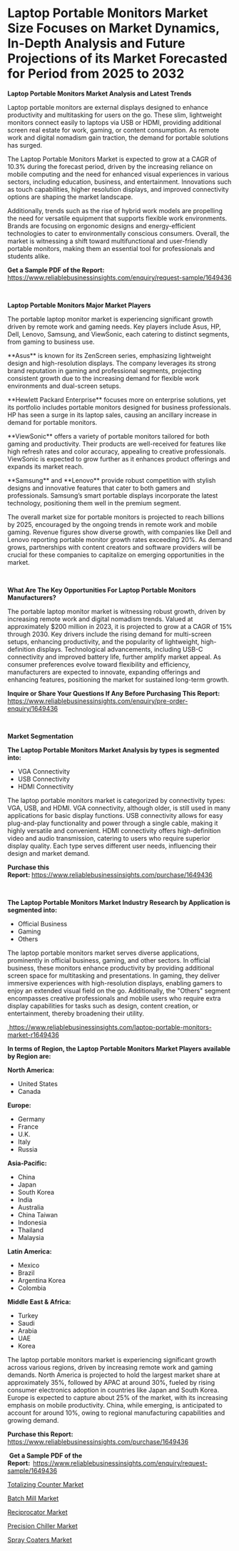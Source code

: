 <p><h1>Laptop Portable Monitors Market Size Focuses on Market Dynamics, In-Depth Analysis and Future Projections of its Market Forecasted for Period from 2025 to 2032</h1></p><p><strong>Laptop Portable Monitors Market Analysis and Latest Trends</strong></p>
<p><p>Laptop portable monitors are external displays designed to enhance productivity and multitasking for users on the go. These slim, lightweight monitors connect easily to laptops via USB or HDMI, providing additional screen real estate for work, gaming, or content consumption. As remote work and digital nomadism gain traction, the demand for portable solutions has surged.</p><p>The Laptop Portable Monitors Market is expected to grow at a CAGR of 10.3% during the forecast period, driven by the increasing reliance on mobile computing and the need for enhanced visual experiences in various sectors, including education, business, and entertainment. Innovations such as touch capabilities, higher resolution displays, and improved connectivity options are shaping the market landscape.</p><p>Additionally, trends such as the rise of hybrid work models are propelling the need for versatile equipment that supports flexible work environments. Brands are focusing on ergonomic designs and energy-efficient technologies to cater to environmentally conscious consumers. Overall, the market is witnessing a shift toward multifunctional and user-friendly portable monitors, making them an essential tool for professionals and students alike.</p></p>
<p><strong>Get a Sample PDF of the Report:&nbsp;</strong> <a href="https://www.reliablebusinessinsights.com/enquiry/request-sample/1649436?utm_campaign=1117&utm_medium=2&utm_source=Github&utm_content=ia&utm_term=18022025&utm_id=laptop-portable-monitors">https://www.reliablebusinessinsights.com/enquiry/request-sample/1649436</a></p>
<p>&nbsp;</p>
<p><strong>Laptop Portable Monitors Major Market Players</strong></p>
<p><p>The portable laptop monitor market is experiencing significant growth driven by remote work and gaming needs. Key players include Asus, HP, Dell, Lenovo, Samsung, and ViewSonic, each catering to distinct segments, from gaming to business use. </p><p>**Asus** is known for its ZenScreen series, emphasizing lightweight design and high-resolution displays. The company leverages its strong brand reputation in gaming and professional segments, projecting consistent growth due to the increasing demand for flexible work environments and dual-screen setups.</p><p>**Hewlett Packard Enterprise** focuses more on enterprise solutions, yet its portfolio includes portable monitors designed for business professionals. HP has seen a surge in its laptop sales, causing an ancillary increase in demand for portable monitors.</p><p>**ViewSonic** offers a variety of portable monitors tailored for both gaming and productivity. Their products are well-received for features like high refresh rates and color accuracy, appealing to creative professionals. ViewSonic is expected to grow further as it enhances product offerings and expands its market reach.</p><p>**Samsung** and **Lenovo** provide robust competition with stylish designs and innovative features that cater to both gamers and professionals. Samsung’s smart portable displays incorporate the latest technology, positioning them well in the premium segment.</p><p>The overall market size for portable monitors is projected to reach billions by 2025, encouraged by the ongoing trends in remote work and mobile gaming. Revenue figures show diverse growth, with companies like Dell and Lenovo reporting portable monitor growth rates exceeding 20%. As demand grows, partnerships with content creators and software providers will be crucial for these companies to capitalize on emerging opportunities in the market.</p></p>
<p>&nbsp;</p>
<p><strong>What Are The Key Opportunities For Laptop Portable Monitors Manufacturers?</strong></p>
<p><p>The portable laptop monitor market is witnessing robust growth, driven by increasing remote work and digital nomadism trends. Valued at approximately $200 million in 2023, it is projected to grow at a CAGR of 15% through 2030. Key drivers include the rising demand for multi-screen setups, enhancing productivity, and the popularity of lightweight, high-definition displays. Technological advancements, including USB-C connectivity and improved battery life, further amplify market appeal. As consumer preferences evolve toward flexibility and efficiency, manufacturers are expected to innovate, expanding offerings and enhancing features, positioning the market for sustained long-term growth.</p></p>
<p><strong>Inquire or Share Your Questions If Any Before Purchasing This Report:</strong> <a href="https://www.reliablebusinessinsights.com/enquiry/pre-order-enquiry/1649436?utm_campaign=1117&utm_medium=2&utm_source=Github&utm_content=ia&utm_term=18022025&utm_id=laptop-portable-monitors">https://www.reliablebusinessinsights.com/enquiry/pre-order-enquiry/1649436</a></p>
<p>&nbsp;</p>
<p><strong>Market Segmentation</strong></p>
<p><strong>The Laptop Portable Monitors Market Analysis by types is segmented into:</strong></p>
<p><ul><li>VGA Connectivity</li><li>USB Connectivity</li><li>HDMI Connectivity</li></ul></p>
<p><p>The laptop portable monitors market is categorized by connectivity types: VGA, USB, and HDMI. VGA connectivity, although older, is still used in many applications for basic display functions. USB connectivity allows for easy plug-and-play functionality and power through a single cable, making it highly versatile and convenient. HDMI connectivity offers high-definition video and audio transmission, catering to users who require superior display quality. Each type serves different user needs, influencing their design and market demand.</p></p>
<p><strong>Purchase this Report:&nbsp;</strong><a href="https://www.reliablebusinessinsights.com/purchase/1649436?utm_campaign=1117&utm_medium=2&utm_source=Github&utm_content=ia&utm_term=18022025&utm_id=laptop-portable-monitors">https://www.reliablebusinessinsights.com/purchase/1649436</a></p>
<p>&nbsp;</p>
<p><strong>The Laptop Portable Monitors Market Industry Research by Application is segmented into:</strong></p>
<p><ul><li>Official Business</li><li>Gaming</li><li>Others</li></ul></p>
<p><p>The laptop portable monitors market serves diverse applications, prominently in official business, gaming, and other sectors. In official business, these monitors enhance productivity by providing additional screen space for multitasking and presentations. In gaming, they deliver immersive experiences with high-resolution displays, enabling gamers to enjoy an extended visual field on the go. Additionally, the "Others" segment encompasses creative professionals and mobile users who require extra display capabilities for tasks such as design, content creation, or entertainment, thereby broadening their utility.</p></p>
<p><a href="https://www.reliablebusinessinsights.com/laptop-portable-monitors-market-r1649436?utm_campaign=1117&utm_medium=2&utm_source=Github&utm_content=ia&utm_term=18022025&utm_id=laptop-portable-monitors">&nbsp;https://www.reliablebusinessinsights.com/laptop-portable-monitors-market-r1649436</a></p>
<p><strong>In terms of Region, the Laptop Portable Monitors Market Players available by Region are:</strong></p>
<p>
    <p> <strong> North America: </strong>
        <ul>
            <li>United States</li>
            <li>Canada</li>
        </ul>
        </p> 
    <p> <strong> Europe: </strong>
        <ul>
            <li>Germany</li>
            <li>France</li>
            <li>U.K.</li>
            <li>Italy</li>
            <li>Russia</li>
        </ul>
        </p> 
    <p> <strong> Asia-Pacific: </strong>
        <ul>
            <li>China</li>
            <li>Japan</li>
            <li>South Korea</li>
            <li>India</li>
            <li>Australia</li>
            <li>China Taiwan</li>
            <li>Indonesia</li>
            <li>Thailand</li>
            <li>Malaysia</li>
        </ul>
        </p> 
    <p> <strong> Latin America: </strong>
        <ul>
            <li>Mexico</li>
            <li>Brazil</li>
            <li>Argentina Korea</li>
            <li>Colombia</li>
        </ul>
        </p> 
    <p> <strong> Middle East & Africa: </strong>
        <ul>
            <li>Turkey</li>
            <li>Saudi</li>
            <li>Arabia</li>
            <li>UAE</li>
            <li>Korea</li>
        </ul>
    </p>
    </p>
<p><p>The laptop portable monitors market is experiencing significant growth across various regions, driven by increasing remote work and gaming demands. North America is projected to hold the largest market share at approximately 35%, followed by APAC at around 30%, fueled by rising consumer electronics adoption in countries like Japan and South Korea. Europe is expected to capture about 25% of the market, with its increasing emphasis on mobile productivity. China, while emerging, is anticipated to account for around 10%, owing to regional manufacturing capabilities and growing demand.</p></p>
<p><strong>Purchase this Report: </strong><a href="https://www.reliablebusinessinsights.com/purchase/1649436?utm_campaign=1117&utm_medium=2&utm_source=Github&utm_content=ia&utm_term=18022025&utm_id=laptop-portable-monitors">https://www.reliablebusinessinsights.com/purchase/1649436</a></p>
<p>&nbsp;<strong>Get a Sample PDF of the Report:&nbsp;&nbsp;</strong><a href="https://www.reliablebusinessinsights.com/enquiry/request-sample/1649436?utm_campaign=1117&utm_medium=2&utm_source=Github&utm_content=ia&utm_term=18022025&utm_id=laptop-portable-monitors">https://www.reliablebusinessinsights.com/enquiry/request-sample/1649436</a></p>
<p><strong></strong></p>
<p><p><a href="https://github.com/shewlisapsai/Market-Research-Report-List-1/blob/main/totalizing-counter-market.md?utm_campaign=1117&utm_medium=2&utm_source=Github&utm_content=ia&utm_term=18022025&utm_id=laptop-portable-monitors">Totalizing Counter Market</a></p><p><a href="https://github.com/krulicfidura/Market-Research-Report-List-1/blob/main/batch-mill-market.md?utm_campaign=1117&utm_medium=2&utm_source=Github&utm_content=ia&utm_term=18022025&utm_id=laptop-portable-monitors">Batch Mill Market</a></p><p><a href="https://github.com/vassihucz/Market-Research-Report-List-1/blob/main/reciprocator-market.md?utm_campaign=1117&utm_medium=2&utm_source=Github&utm_content=ia&utm_term=18022025&utm_id=laptop-portable-monitors">Reciprocator Market</a></p><p><a href="https://github.com/hunanuzmez/Market-Research-Report-List-1/blob/main/precision-chiller-market.md?utm_campaign=1117&utm_medium=2&utm_source=Github&utm_content=ia&utm_term=18022025&utm_id=laptop-portable-monitors">Precision Chiller Market</a></p><p><a href="https://github.com/denbelnmer50/Market-Research-Report-List-1/blob/main/spray-coaters-market.md?utm_campaign=1117&utm_medium=2&utm_source=Github&utm_content=ia&utm_term=18022025&utm_id=laptop-portable-monitors">Spray Coaters Market</a></p></p>